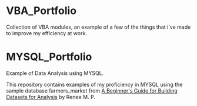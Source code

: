 #  VBA_Portfolio
Collection of VBA modules, an example of a few of the things that i've made to improve my efficiency at work.


# MYSQL_Portfolio
Example of Data Analysis using MYSQL.

This repository contains examples of my proficiency in MYSQL using the sample database farmers_market from [A Beginner's Guide for Building Datasets for Analysis](https://www.amazon.com/SQL-Data-Scientists-Beginners-Building/dp/1119669367) by Renee M. P.
